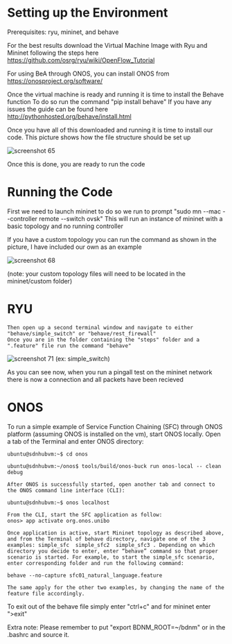 # Setting up the Environment
Prerequisites: ryu, mininet, and behave

For the best results download the Virtual Machine Image with Ryu and Mininet following the steps here https://github.com/osrg/ryu/wiki/OpenFlow_Tutorial 

For using BeA through ONOS, you can install ONOS from https://onosproject.org/software/

Once the virtual machine is ready and running it is time to install the Behave function
To do so run the command "pip install behave"
If you have any issues the guide can be found here http://pythonhosted.org/behave/install.html

Once you have all of this downloaded and running it is time to install our code. 
This picture shows how the file structure should be set up

![screenshot 65](https://user-images.githubusercontent.com/25207378/29027615-0bb0d5f4-7b47-11e7-922d-037beca710b5.png)

Once this is done, you are ready to run the code

# Running the Code
First we need to launch mininet to do so we run to prompt "sudo mn --mac --controller remote --switch ovsk"
This will run an instance of mininet with a basic topology and no running controller

If you have a custom topology you can run the command as shown in the picture, I have included our own as an example

![screenshot 68](https://user-images.githubusercontent.com/25207378/29029230-96a5b300-7b4c-11e7-8c07-0bfec353f237.png)

(note: your custom topology files will need to be located in the mininet/custom folder)

# RYU 
	Then open up a second terminal window and navigate to either "behave/simple_switch" or "behave/rest_firewall"
	Once you are in the folder containing the "steps" folder and a ".feature" file run the command "behave"

![screenshot 71](https://user-images.githubusercontent.com/25207378/29029921-efdd5c78-7b4e-11e7-8f21-f2aee133b25b.png)
(ex: simple_switch)

As you can see now, when you run a pingall test on the mininet network there is now a connection and all packets have been recieved


# ONOS
To run a simple example of Service Function Chaining (SFC) through ONOS platform (assuming ONOS is installed on the vm), start ONOS locally. Open a tab of the Terminal and enter ONOS directory:

	ubuntu@sdnhubvm:~$ cd onos  

	ubuntu@sdnhubvm:~/onos$ tools/build/onos-buck run onos-local -- clean debug 

	After ONOS is successfully started, open another tab and connect to the ONOS command line interface (CLI):

	ubuntu@sdnhubvm:~$ onos localhost

	From the CLI, start the SFC application as follow:
	onos> app activate org.onos.unibo

	Once application is active, start Mininet topology as described above, and from the Terminal of behave directory, navigate one of the 3 examples: simple_sfc  simple_sfc2  simple_sfc3 . Depending on which directory you decide to enter, enter “behave” command so that proper scenario is started. For example, to start the simple_sfc scenario, enter corresponding folder and run the following command:

	behave --no-capture sfc01_natural_language.feature

	The same apply for the other two examples, by changing the name of the feature file accordingly.

To exit out of the behave file simply enter "ctrl+c" and for mininet enter ">exit" 


Extra note:
Please remember to put "export BDNM_ROOT=~/bdnm" or in the .bashrc and source it.
